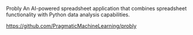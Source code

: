 Probly
An AI-powered spreadsheet application that combines spreadsheet functionality with Python data analysis capabilities.

https://github.com/PragmaticMachineLearning/probly

